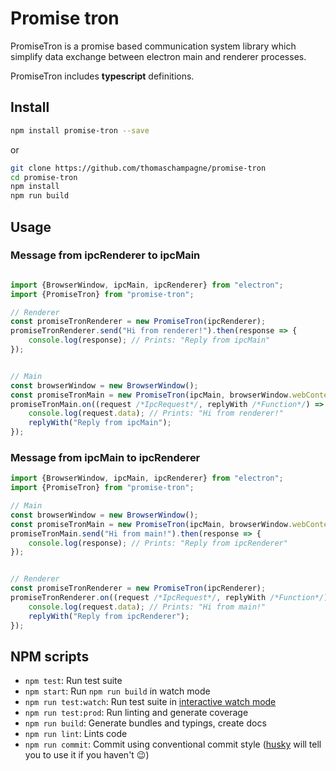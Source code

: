 # Promise tron
PromiseTron is a promise based communication system library which simplify data exchange between electron main and renderer processes.

PromiseTron includes **typescript** definitions.

## Install

```bash
npm install promise-tron --save
```

or

```bash
git clone https://github.com/thomaschampagne/promise-tron
cd promise-tron
npm install
npm run build
```

## Usage

### Message from ipcRenderer to ipcMain

```javascript

import {BrowserWindow, ipcMain, ipcRenderer} from "electron";
import {PromiseTron} from "promise-tron";

// Renderer
const promiseTronRenderer = new PromiseTron(ipcRenderer);
promiseTronRenderer.send("Hi from renderer!").then(response => {
	console.log(response); // Prints: "Reply from ipcMain"
});


// Main
const browserWindow = new BrowserWindow();
const promiseTronMain = new PromiseTron(ipcMain, browserWindow.webContents);
promiseTronMain.on((request /*IpcRequest*/, replyWith /*Function*/) => {
	console.log(request.data); // Prints: "Hi from renderer!"
	replyWith("Reply from ipcMain");
});

```

### Message from ipcMain to ipcRenderer

```javascript
import {BrowserWindow, ipcMain, ipcRenderer} from "electron";
import {PromiseTron} from "promise-tron";

// Main
const browserWindow = new BrowserWindow();
const promiseTronMain = new PromiseTron(ipcMain, browserWindow.webContents);
promiseTronMain.send("Hi from main!").then(response => {
	console.log(response); // Prints: "Reply from ipcRenderer"
});


// Renderer
const promiseTronRenderer = new PromiseTron(ipcRenderer);
promiseTronRenderer.on((request /*IpcRequest*/, replyWith /*Function*/) => {
	console.log(request.data); // Prints: "Hi from main!"
	replyWith("Reply from ipcRenderer");
});
```

## NPM scripts

 - `npm test`: Run test suite
 - `npm start`: Run `npm run build` in watch mode
 - `npm run test:watch`: Run test suite in [interactive watch mode](http://facebook.github.io/jest/docs/cli.html#watch)
 - `npm run test:prod`: Run linting and generate coverage
 - `npm run build`: Generate bundles and typings, create docs
 - `npm run lint`: Lints code
 - `npm run commit`: Commit using conventional commit style ([husky](https://github.com/typicode/husky) will tell you to use it if you haven't :wink:)
